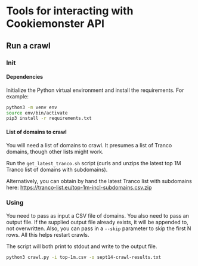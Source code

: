 # Tools for interacting with Cookiemonster API

## Run a crawl

### Init

#### Dependencies

Initialize the Python virtual environment and install the requirements. For example:

```bash
python3 -m venv env
source env/bin/activate
pip3 install -r requirements.txt
```

#### List of domains to crawl

You will need a list of domains to crawl. It presumes a list of Tranco domains, though other lists might work.

Run the `get_latest_tranco.sh` script (curls and unzips the latest top 1M Tranco list of domains with subdomains).

Alternatively, you can obtain by hand the latest Tranco list with subdomains here: https://tranco-list.eu/top-1m-incl-subdomains.csv.zip

### Using 
You need to pass as input a CSV file of domains. You also need to pass an output file. If the supplied output file already exists, it will be appended to, not overwritten. Also, you can pass in a `--skip` parameter to skip the first N rows. All this helps restart crawls. 

The script will both print to stdout and write to the output file.

```bash
python3 crawl.py -i top-1m.csv -o sept14-crawl-results.txt
```
